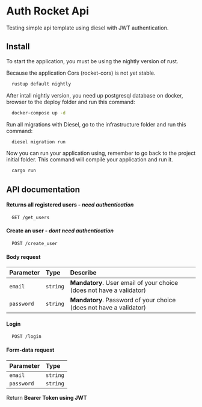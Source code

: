 
# Auth Rocket Api

Testing simple api template using diesel with JWT authentication.
## Install

To start the application, you must be using the nightly version of rust.

Because the application Cors (rocket-cors)  is not yet stable.

```bash
  rustup default nightly
```

After intall nightly version, you need up postgresql database on docker, browser to the deploy folder and run this command:


```bash
  docker-compose up -d
```

Run all migrations with Diesel, go to the infrastructure folder and run this command:

```bash
  diesel migration run
```

Now you can run your application using, remember to go back to the project initial folder. This command will compile your application and run it.

```bash
  cargo run
```
    
## API documentation

#### Returns all registered users - *need authentication*

```curl
  GET /get_users
```

#### Create an user  - *dont need authentication*

```curl
  POST /create_user
```

#### Body request 

| Parameter   | Type       | Describe                                   |
| :---------- | :--------- | :------------------------------------------ |
| `email`      | `string` | **Mandatory**. User email of your choice (does not have a validator)  |
| `password`      | `string` | **Mandatory**. Password of your choice (does not have a validator)  |


#### Login 

```curl
  POST /login
```

#### Form-data request 

| Parameter   | Type       |
| :---------- | :--------- | 
| `email`      | `string` | 
| `password`      | `string` |

Return **Bearer Token using JWT**



